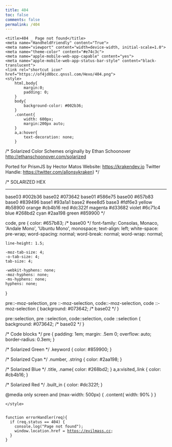 ```yaml
---
title: 404
toc: false
comments: false
permalink: /404
---
```


<!DOCTYPE html>

<html lang="en"><head><meta http-equiv="Content-Type" content="text/html; charset=UTF-8">
    
    <title>404 _ Page not found</title>
    <meta name="HandheldFriendly" content="True">
    <meta name="viewport" content="width=device-width, initial-scale=1.0">
    <meta name="theme-color" content="#e74c3c">
    <meta name="apple-mobile-web-app-capable" content="yes">
    <meta name="apple-mobile-web-app-status-bar-style" content="black-translucent">
    <link rel="shortcut icon" href="https://of4jd0bcc.qnssl.com/Hexo/404.png">
    <style>
        html,body{
            margin:0;
            padding: 0;
        }
        body{
            background-color: #002b36;
        }
        .content{
            width: 600px;
            margin:200px auto;
        }
        a,a:hover{
            text-decoration: none;
        }
/*
 Solarized Color Schemes originally by Ethan Schoonover
 http://ethanschoonover.com/solarized

 Ported for PrismJS by Hector Matos
 Website: https://krakendev.io
 Twitter Handle: https://twitter.com/allonsykraken)
*/

/*
SOLARIZED HEX
--------- -------
base03    #002b36
base02    #073642
base01    #586e75
base00    #657b83
base0     #839496
base1     #93a1a1
base2     #eee8d5
base3     #fdf6e3
yellow    #b58900
orange    #cb4b16
red       #dc322f
magenta   #d33682
violet    #6c71c4
blue      #268bd2
cyan      #2aa198
green     #859900
*/

code,
pre {
    color: #657b83; /* base00 */
    font-family: Consolas, Monaco, 'Andale Mono', 'Ubuntu Mono', monospace;
    text-align: left;
    white-space: pre-wrap;
    word-spacing: normal;
    word-break: normal;
    word-wrap: normal;

    line-height: 1.5;

    -moz-tab-size: 4;
    -o-tab-size: 4;
    tab-size: 4;

    -webkit-hyphens: none;
    -moz-hyphens: none;
    -ms-hyphens: none;
    hyphens: none;
}

pre::-moz-selection, pre ::-moz-selection,
code::-moz-selection, code ::-moz-selection {
    background: #073642; /* base02 */
}

pre::selection, pre ::selection,
code::selection, code ::selection {
    background: #073642; /* base02 */
}

/* Code blocks */
pre {
    padding: 1em;
    margin: .5em 0;
    overflow: auto;
    border-radius: 0.3em;
}

/* Solarized Green */
.keyword {
  color: #859900;
}

/* Solarized Cyan */
.number,
.string {
  color: #2aa198;
}

/* Solarized Blue */
.title,
.name{
  color: #268bd2;
}
a,a:visited,.link {
  color: #cb4b16;
}

/* Solarized Red */
.built_in {
  color: #dc322f;
}

@media only screen and (max-width: 500px) {
    .content{
        width: 90%
    }
}

    </style>
</head>
<body>
<div class="content">
<pre><code>
<span class="function"><span class="keyword">function</span> <span class="title">errorHandler</span>(<span class="params">req</span>)</span>{
  <span class="keyword">if</span> (req.status == <span class="number">404</span>) {
    <span class="built_in">console</span>.log(<span class="string">"Page not found"</span>);
    <span class="built_in">window</span>.location.href = <span class="link"><a href="https://evilmass.cc/">https://evilmass.cc</a></span>;
  }
}
</code></pre>
</div>

</body></html>